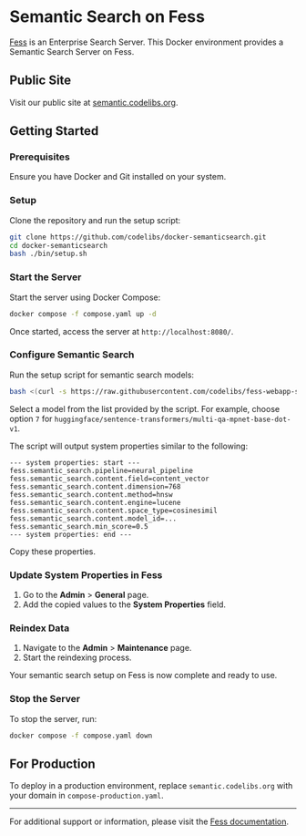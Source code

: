 # Semantic Search on Fess

[Fess](https://fess.codelibs.org/) is an Enterprise Search Server. This Docker environment provides a Semantic Search Server on Fess.

## Public Site

Visit our public site at [semantic.codelibs.org](https://semantic.codelibs.org/).

## Getting Started

### Prerequisites

Ensure you have Docker and Git installed on your system.

### Setup

Clone the repository and run the setup script:

```sh
git clone https://github.com/codelibs/docker-semanticsearch.git
cd docker-semanticsearch
bash ./bin/setup.sh
```

### Start the Server

Start the server using Docker Compose:

```sh
docker compose -f compose.yaml up -d
```

Once started, access the server at `http://localhost:8080/`.

### Configure Semantic Search

Run the setup script for semantic search models:

```sh
bash <(curl -s https://raw.githubusercontent.com/codelibs/fess-webapp-semantic-search/fess-webapp-semantic-search-14.10.0/tools/setup.sh)
```

Select a model from the list provided by the script. For example, choose option `7` for `huggingface/sentence-transformers/multi-qa-mpnet-base-dot-v1`.

The script will output system properties similar to the following:

```
--- system properties: start ---
fess.semantic_search.pipeline=neural_pipeline
fess.semantic_search.content.field=content_vector
fess.semantic_search.content.dimension=768
fess.semantic_search.content.method=hnsw
fess.semantic_search.content.engine=lucene
fess.semantic_search.content.space_type=cosinesimil
fess.semantic_search.content.model_id=...
fess.semantic_search.min_score=0.5
--- system properties: end ---
```

Copy these properties.

### Update System Properties in Fess

1. Go to the **Admin** > **General** page.
2. Add the copied values to the **System Properties** field.

### Reindex Data

1. Navigate to the **Admin** > **Maintenance** page.
2. Start the reindexing process.

Your semantic search setup on Fess is now complete and ready to use.

### Stop the Server

To stop the server, run:

```sh
docker compose -f compose.yaml down
```

## For Production

To deploy in a production environment, replace `semantic.codelibs.org` with your domain in `compose-production.yaml`.

---

For additional support or information, please visit the [Fess documentation](https://fess.codelibs.org/).

